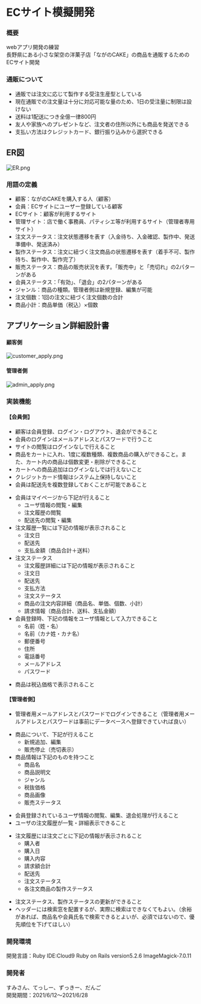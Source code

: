 # ECサイト模擬開発　

### 概要
webアプリ開発の練習  
長野県にある小さな架空の洋菓子店「ながのCAKE」の商品を通販するためのECサイト開発

### 通販について
* 通販では注文に応じて製作する受注生産型としている
* 現在通販での注文量は十分に対応可能な量のため、1日の受注量に制限は設けない
* 送料は1配送につき全億一律800円
* 友人や家族へのプレゼントなど、注文者の住所以外にも商品を発送できる
* 支払い方法はクレジットカード、銀行振り込みから選択できる

## ER図
![ER.png](https://user-images.githubusercontent.com/81802888/123554279-2c2d7e80-d7ba-11eb-9363-eeef5ae0ffa3.png)

### 用語の定義
* 顧客：ながのCAKEを購入する人（顧客）
* 会員：ECサイトにユーザー登録している顧客
* ECサイト：顧客が利用するサイト
* 管理サイト：店で働く事務員、パティシエ等が利用するサイト（管理者専用サイト）
* 注文ステータス：注文状態遷移を表す（入金待ち、入金確認、製作中、発送準備中、発送済み）
* 製作ステータス：注文に紐づく注文商品の状態遷移を表す（着手不可、製作待ち、製作中、製作完了）
* 販売ステータス：商品の販売状況を表す。「販売中」と「売切れ」の2パターンがある
* 会員ステータス：「有効」、「退会」の2パターンがある
* ジャンル：商品の種類。管理者側は新規登録、編集が可能
* 注文個数：1回の注文に紐づく注文個数の合計
* 商品小計：商品単価（税込）×個数

## アプリケーション詳細設計書
#### 顧客側
![customer_apply.png](https://user-images.githubusercontent.com/81802888/123554132-9e519380-d7b9-11eb-916d-7fb2acdcf3a0.png)


#### 管理者側
![admin_apply.png](https://user-images.githubusercontent.com/81802888/123554314-5848ff80-d7ba-11eb-83a4-0646bf3a6f79.png)



### 実装機能
#### 【会員側】
* 顧客は会員登録、ログイン・ログアウト、退会ができること
* 会員のログインはメールアドレスとパスワードで行うこと
* サイトの閲覧はログインなしで行えること
* 商品をカートに入れ、1度に複数種類、複数商品の購入ができること。また、カート内の商品は個数変更・削除ができること
* カートへの商品追加はログインなしでは行えないこと
* クレジットカード情報はシステム上保持しないこと
* 会員は配送先を複数登録しておくことが可能であること
- 会員はマイページから下記が行えること
  - ユーザ情報の閲覧・編集
  - 注文履歴の閲覧
  - 配送先の閲覧・編集
- 注文履歴一覧には下記の情報が表示されること
  - 注文日
  - 配送先
  - 支払金額（商品合計＋送料）
- 注文ステータス
  - 注文履歴詳細には下記の情報が表示されること
  - 注文日
  - 配送先
  - 支払方法
  - 注文ステータス
  - 商品の注文内容詳細（商品名、単価、個数、小計）
  - 請求情報（商品合計、送料、支払金額）
- 会員登録時、下記の情報をユーザ情報として入力できること
  - 名前（姓・名）
  - 名前（カナ姓・カナ名）
  - 郵便番号
  - 住所
  - 電話番号
  - メールアドレス
  - パスワード
* 商品は税込価格で表示されること

#### 【管理者側】
* 管理者用メールアドレスとパスワードでログインできること（管理者用メールアドレスとパスワードは事前にデータベースへ登録できていれば良い）
- 商品について、下記が行えること
  - 新規追加、編集
  - 販売停止（売切表示）
- 商品情報は下記のものを持つこと
  - 商品名
  - 商品説明文
  - ジャンル
  - 税抜価格
  - 商品画像
  - 販売ステータス
* 会員登録されているユーザ情報の閲覧、編集、退会処理が行えること
* ユーザの注文履歴が一覧・詳細表示できること
- 注文履歴には注文ごとに下記の情報が表示されること
  - 購入者
  - 購入日
  - 購入内容
  - 請求額合計
  - 配送先
  - 注文ステータス
  - 各注文商品の製作ステータス
* 注文ステータス、製作ステータスの更新ができること
* ヘッダーには検索窓を配置するが、実際に検索はできなくてもよい。（余裕があれば、商品名や会員氏名で検索できるとよいが、必須ではないので、優先順位を下げてほしい）

### 開発環境
開発言語：Ruby IDE:Cloud9 Ruby on Rails version5.2.6 ImageMagick-7.0.11


### 開発者
すみさん、てっしー、ずっきー、だんご  
開発期間：2021/6/12〜2021/6/28